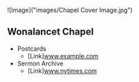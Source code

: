 ![Image]("images/Chapel Cover Image.jpg")
## Wonalancet Chapel 

- Postcards
  - [Link]www.example.com
- Sermon Archive
  - [Link]www.nytimes.com
